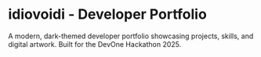 # idiovoidi - Developer Portfolio

A modern, dark-themed developer portfolio showcasing projects, skills, and digital artwork. Built for the DevOne Hackathon 2025.

